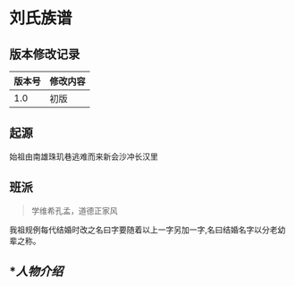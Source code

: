 ﻿# 刘氏族谱

## **版本修改记录**
|版本号|修改内容|
|------|--------|
|1.0|初版|


## **起源**
始祖由南雄珠玑巷逃难而来新会沙冲长汉里

## **班派**

> 学维希孔孟，道德正家风

我祖规例每代结婚时改之名曰字要随着以上一字另加一字,名曰结婚名字以分老幼辈之称。


## **人物介绍*


